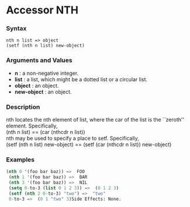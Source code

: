 <!-- Generated on 05/10/2020 by https://github.com/anto2oo/clhs-evolved -->

# Accessor NTH

### Syntax
`nth n list => object`  
`(setf (nth n list) new-object)`  


### Arguments and Values
- **n** : a non-negative integer.   
- **list** : a list,  which might be a dotted list or a circular list.   
- **object** : an object.   
- **new-object** : an object.   


### Description
nth locates the nth element of list, where the car of the list is the ``zeroth'' element.  Specifically,  
 (nth n list) ==  (car (nthcdr n list))  
nth may be used to specify a place to setf.  Specifically,  
 (setf (nth n list) new-object) ==  (setf (car (nthcdr n list)) new-object)



### Examples
```lisp 
(nth 0 '(foo bar baz)) =>  FOO
 (nth 1 '(foo bar baz)) =>  BAR
 (nth 3 '(foo bar baz)) =>  NIL
 (setq 0-to-3 (list 0 1 2 3)) =>  (0 1 2 3)
 (setf (nth 2 0-to-3) "two") =>  "two"
 0-to-3 =>  (0 1 "two" 3)Side Effects: None.
```
